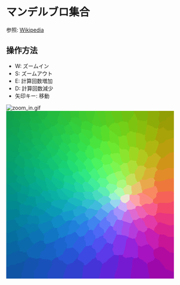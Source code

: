 # マンデルブロ集合

参照: [Wikipedia](https://ja.wikipedia.org/wiki/%E3%83%9E%E3%83%B3%E3%83%87%E3%83%AB%E3%83%96%E3%83%AD%E9%9B%86%E5%90%88)

## 操作方法

- W: ズームイン
- S: ズームアウト
- E: 計算回数増加
- D: 計算回数減少
- 矢印キー: 移動

![zoom_in.gif](/zoom_in.gif)
![iteration.gif](/iteration.gif)
